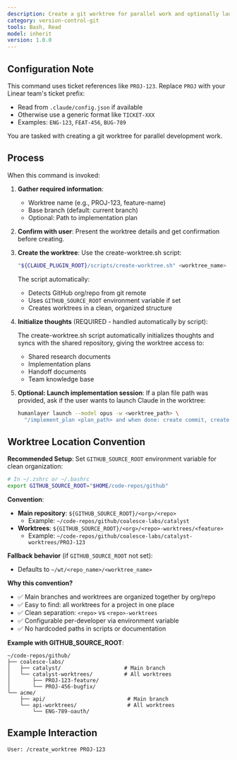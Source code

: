 ```yaml
---
description: Create a git worktree for parallel work and optionally launch implementation session
category: version-control-git
tools: Bash, Read
model: inherit
version: 1.0.0
---
```


## Configuration Note

This command uses ticket references like `PROJ-123`. Replace `PROJ` with your Linear team's ticket
prefix:

- Read from `.claude/config.json` if available
- Otherwise use a generic format like `TICKET-XXX`
- Examples: `ENG-123`, `FEAT-456`, `BUG-789`

You are tasked with creating a git worktree for parallel development work.

## Process

When this command is invoked:

1. **Gather required information**:
   - Worktree name (e.g., PROJ-123, feature-name)
   - Base branch (default: current branch)
   - Optional: Path to implementation plan

2. **Confirm with user**: Present the worktree details and get confirmation before creating.

3. **Create the worktree**: Use the create-worktree.sh script:

   ```bash
   "${CLAUDE_PLUGIN_ROOT}/scripts/create-worktree.sh" <worktree_name> [base_branch]
   ```

   The script automatically:
   - Detects GitHub org/repo from git remote
   - Uses `GITHUB_SOURCE_ROOT` environment variable if set
   - Creates worktrees in a clean, organized structure

4. **Initialize thoughts** (REQUIRED - handled automatically by script):

   The create-worktree.sh script automatically initializes thoughts and syncs with the shared
   repository, giving the worktree access to:
   - Shared research documents
   - Implementation plans
   - Handoff documents
   - Team knowledge base

5. **Optional: Launch implementation session**: If a plan file path was provided, ask if the user
   wants to launch Claude in the worktree:
   ```bash
   humanlayer launch --model opus -w <worktree_path> \
     "/implement_plan <plan_path> and when done: create commit, create PR, update Linear ticket"
   ```

## Worktree Location Convention

**Recommended Setup**: Set `GITHUB_SOURCE_ROOT` environment variable for clean organization:

```bash
# In ~/.zshrc or ~/.bashrc
export GITHUB_SOURCE_ROOT="$HOME/code-repos/github"
```

**Convention**:

- **Main repository**: `${GITHUB_SOURCE_ROOT}/<org>/<repo>`
  - Example: `~/code-repos/github/coalesce-labs/catalyst`
- **Worktrees**: `${GITHUB_SOURCE_ROOT}/<org>/<repo>-worktrees/<feature>`
  - Example: `~/code-repos/github/coalesce-labs/catalyst-worktrees/PROJ-123`

**Fallback behavior** (if `GITHUB_SOURCE_ROOT` not set):

- Defaults to `~/wt/<repo_name>/<worktree_name>`

**Why this convention?**

- ✅ Main branches and worktrees are organized together by org/repo
- ✅ Easy to find: all worktrees for a project in one place
- ✅ Clean separation: `<repo>` vs `<repo>-worktrees`
- ✅ Configurable per-developer via environment variable
- ✅ No hardcoded paths in scripts or documentation

**Example with GITHUB_SOURCE_ROOT**:

```
~/code-repos/github/
├── coalesce-labs/
│   ├── catalyst/                    # Main branch
│   └── catalyst-worktrees/          # All worktrees
│       ├── PROJ-123-feature/
│       └── PROJ-456-bugfix/
└── acme/
    ├── api/                          # Main branch
    └── api-worktrees/                # All worktrees
        └── ENG-789-oauth/
```

## Example Interaction

```
User: /create_worktree PROJ-123
```
